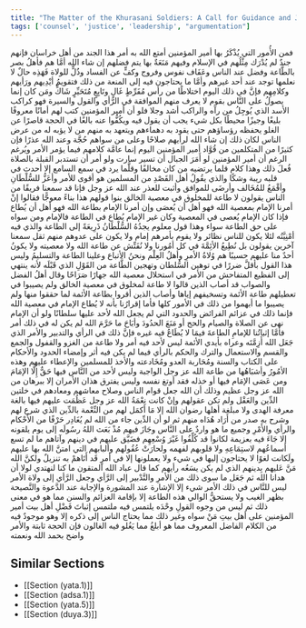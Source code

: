 ```yaml
---
title: "The Matter of the Khurasani Soldiers: A Call for Guidance and Justice"
tags: ['counsel', 'justice', 'leadership', "argumentation"]
---
```


 فمن الأُمور التي يُذْكَرُ بها أمير المؤمنين  أمتع الله به  أمر هذا الجند من أهل خراسان فإنهم جندٌ لم يُدْرَك مِثْلُهم في الإسلام وفيهم مَنَعَةٌ بها يتم فضلهم إن شاء الله أمَّا هم فأهلُ بصر بالطَّاعة وفضل عند الناس وعَفَاف نفوس وفروج وكفٍّ عن الفساد وذُلٍّ للولاة فَهَذِه حالٌ لا نعلمها توجد عند أحد غيرهم وأمَّا ما يحتاجون فيه إلى المنعة من ذلك فتقويمُ أيْدِيهم ورَأيهم وكلامِهِم فإنَّ في ذلك اليوم اختلاطًا من رأس مُفَرِّطٍ غَالٍ وتَابِعٍ مُتَحَيِّرٍ شَاكٍّ ومَن كان إنما يصولُ على النَّاس بقوم لا يعرف منهم الموافقة في الرَّأي والقول والسيرة فهو كراكب الأسد الذي يُوجِلُ من رآه والراكب أشد وجلا فلو أن أمير المؤمنين كتب لهم أمانًا معروفًا بليغًا وجيزًا محيطًا بكل شيء يجب أن يقول فيه ويكُفُّوا عنه بالغًا في الحجة قاصرًا عن الغلو يحفظه رؤساؤهم حتى يقود به دهماءهم ويتعهد به منهم من لا يؤبه له من عرض الناس لكان ذلك  إن شاء الله  لرأيهم صلاحًا وعلى من سواهم حُجَّة وعند الله عذرًا فإن كثيرًا من المتكلمين من قُوَّاد أمير المؤمنين اليوم إنما عامَّة كلامهم فيما يؤمر الأمر ويُرغم الرغم أن أمير المؤمنين لو أَمَرَ الجبال أن تسير سارت  ولو أمر أن تستدبر القبلة بالصلاة فُعلَ ذلك وهذا كلام قلما يرتضيه من كان مخالفًا وقلَّما يرد في سمع السامع إلا أحدث في قلبه ريبة وشكًا والذي يقُولُ أهل القَصْدِ من المسلمين هو أقوى للأمر وأعَزُّ للسُّلْطَانِ وأقْمَعُ للمُخَالف وأرضَى للموافق وأثبت للعذر عند الله  عز وجل
فإنا قد سمعنا فريقًا من الناس يقولون لا طاعة للمخلوق في معصية الخالق بنوا قولهم هذا بناءً معوجًّا  فقالوا إنْ أمرنا الإمام بمعصية الله فهو أهل أن يُعصَى وإن أمرنا الإمام بطاعة الله فهو أهل أن يُطاع فإذا كان الإمام يُعصى في المعصية  وكان غير الإمام يُطاع في الطاعة فالإمام ومن سواه على حق الطاعة سواء وهذا قول معلوم يجدُهُ السُّلْطَانُ ذَرِيعَةً إلى الطاعة والذي فيه أمْنِيَّتُه لئلا يكون للناس نظائر ولا يقوم بأمرهم إمام ولا يكون على عدوهم منهم ثقل
سمعنا آخرين يقولون بل نُطِيعُ الأئِمَّةَ في كل أمُورنا ولا نُفَتِّش عن طاعة الله ولا معصيته ولا يكونُ أحدٌ منا عليهم حسيبًا هم وُلاةُ الأمرِ وأهلُ العِلْم ونحنُ الأتباع وعلينا الطاعة والتسليمُ  وليس هذا القول بأقلَّ ضررًا في توهين السُّلطان وتهجين الطَّاعة من القَوْلِ الذي قَبْلَه لأنه ينتهي إلى الفظيع المتفاحش من الأمر في استحلال معصية الله جهارًا صَرَاحًا  وقال أهلُ الفضل والصواب قد أصاب الذين قالوا لا طاعة لمخلوق في معصية الخالق ولم يصيبوا في تعطيلهم طاعة الأئمة وتسخيفهم إياها وأصاب الذين أقروا بطاعة الأئمة لما حققوا منها ولم يصيبوا ما أبهموا من ذلك في الأمور كلها فأما إقرارُنا بأنه لا يُطاع الإمام في معصية الله فإنما ذلك في عزائم الفرائض والحدود التي لم يجعل الله لأحد عليها سلطانًا  ولو أن الإمام نهى عن الصلاة والصيام والحج أو مَنَعَ الحدُودَ وأبَاحَ ما حَرَّمَ الله لم يكن له في ذلك أمر
فأمَّا إثباتُنا للإمامِ الطاعةَ فيمَا لا يُطَاعُ فيه غيره فإنَّ ذلك في الرأي والتدبير والأمر الذي جَعَل الله أَزِمَّتَه وعراه بأيدي الأئمة ليس لأحد فيه أمر ولا طاعة من الغزو والقفول والجمع والقسم والاستعمال والترك والحكم بالرأي فيما لم يكن فيه أثر وإمضاء الحدود والأحكام على الكتاب والسنة ومُحَاربة العدو ومُخَادعته والأخذ للمسلمين والإعطاء عليهم وهذه الأمُورُ وأشبَاهُها من طاعة الله  عز وجل  الواجبة وليس لأحد من النَّاس فيها حَقٌّ إِلَّا الإمَامَ ومن عَصَى الإمَام فيها أو خذله فقد أوتغ نفسه  وليس يفترق هذان الأمران إلا ببرهان من الله  عز وجل  عظيم وذلك أن الله جعل قوام الناس وصلاح معاشهم ومعادهم في خلتين الدِّين والعَقْل ولم تكن عقولهم وإنْ كانت نِعْمَةُ الله  عز وجل  عَظُمَت عليهم فيها بالغة معرفة الهدى ولا مبلغة أهلها رضوان الله إلا مَا أكمَل لهم من النِّعْمة بالدِّين الذي شرع لهم وشرح به صدر من أَرَاد هُدَاه منهم ثم لو أن الدِّين جاء من الله لم يُغَادِر حَرْفًا من الأَحْكام والرأي والأَمْرِ وجميع ما هو واردٌ على النَّاس وجَازَ فيهم مُذْ بَعَث اللهُ رسُولَه إلى يوم يلقونه إلا جَاءَ فيه بعزيمة لكانوا قد كُلِّفُوا غَيْرَ وُسْعِهِم فضَيَّق عليهم في دينهم وآتاهم ما لم تسع أسماعُهم لاستِمَاعِهِ ولا قلوبهم لفهمه ولحارَتْ عُقُولهم وألبابهم التي امتنَّ الله بها عليهم ولَكانت لغوًا لا يحتاجون إليها في شيء ولا يعملونها إلا في أمرٍ قَد أَتَاهمْ به تنزيلٌ ولكنَّ الله مَنَّ عَليهم بِدينهم الذي لم يكن يسَعُه رأيهم كما قال عباد الله المتقون ما كنا لنهتدي لولا أن هدانا الله
ثم جَعَل ما سوى ذلك من الأمرِ والتَّدْبير إلى الرَّأي وجعل الرَّأي إلى ولاة الأمر ليس للنَّاس في ذلك الأمر شيء إلا الإشارة عند المشورة والإجابة عند الدَّعوة والنَّصيحة بظهر الغيب ولا يستحقُّ الوالي هذه الطاعة إلا بإقامة العزائم والسنن مما هو في معنى ذلك ثم ليس من وجوه القولِ وحْدَه يلتمس فيه ملتمس إثباتَ فَضْلِ أهل بيت أمير المؤمنين على أهل بيتِ مَنْ سواه وغير ذلك مما يحتاج الناس إلى ذكره إلا وهو موجودٌ فيه من الكلام الفاضل المعروف مما هو أبلغُ مما يَغُلو فيه الغالون فإن الحجة ثابتة والأمر واضح  بحمد الله ونعمته

## Similar Sections
- [[Section (yata.1)]]
 - [[Section (adsa.1)]]
 - [[Section (yata.5)]]
 - [[Section (duya.3)]]
